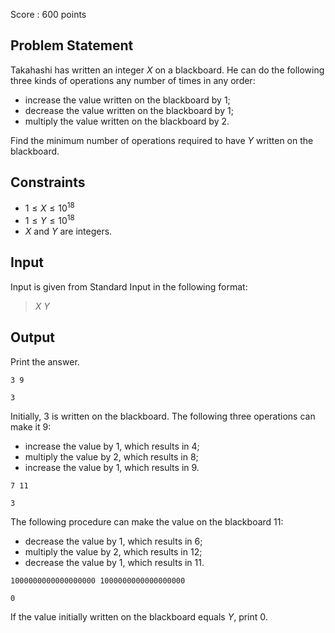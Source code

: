 Score : $600$ points

## Problem Statement

Takahashi has written an integer $X$ on a blackboard.
He can do the following three kinds of operations any number of times in any order:

- increase the value written on the blackboard by $1$;
- decrease the value written on the blackboard by $1$;
- multiply the value written on the blackboard by $2$.

Find the minimum number of operations required to have $Y$ written on the blackboard.

## Constraints

- $1 \le X \le 10^{18}$
- $1 \le Y \le 10^{18}$
- $X$ and $Y$ are integers.

## Input

Input is given from Standard Input in the following format:

> $X$ $Y$

## Output

Print the answer.

```input1
3 9
```

```output1
3
```

Initially, $3$ is written on the blackboard. The following three operations can make it $9$:

- increase the value by $1$, which results in $4$;
- multiply the value by $2$, which results in $8$;
- increase the value by $1$, which results in $9$.

```input2
7 11
```

```output2
3
```

The following procedure can make the value on the blackboard $11$:

- decrease the value by $1$, which results in $6$;
- multiply the value by $2$, which results in $12$;
- decrease the value by $1$, which results in $11$.

```input3
1000000000000000000 1000000000000000000
```

```output3
0
```

If the value initially written on the blackboard equals $Y$, print $0$.
